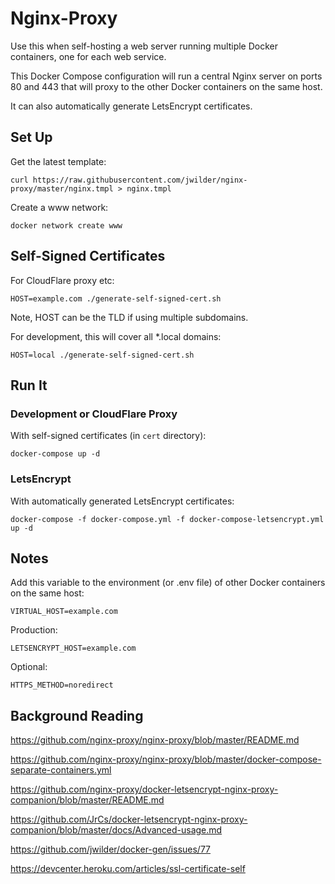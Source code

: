 # Nginx-Proxy

Use this when self-hosting a web server running multiple Docker containers, one for each web service.

This Docker Compose configuration will run a central Nginx server on ports 80 and 443 that will proxy to the other Docker containers on the same host.

It can also automatically generate LetsEncrypt certificates.

## Set Up

Get the latest template:

    curl https://raw.githubusercontent.com/jwilder/nginx-proxy/master/nginx.tmpl > nginx.tmpl
    
Create a www network:

    docker network create www

## Self-Signed Certificates

For CloudFlare proxy etc:

    HOST=example.com ./generate-self-signed-cert.sh
    
Note, HOST can be the TLD if using multiple subdomains.

For development, this will cover all *.local domains:

    HOST=local ./generate-self-signed-cert.sh

## Run It

### Development or CloudFlare Proxy

With self-signed certificates (in `cert` directory):

    docker-compose up -d

### LetsEncrypt

With automatically generated LetsEncrypt certificates:

    docker-compose -f docker-compose.yml -f docker-compose-letsencrypt.yml up -d

## Notes

Add this variable to the environment (or .env file) of other Docker containers on the same host:

    VIRTUAL_HOST=example.com

Production:

    LETSENCRYPT_HOST=example.com

Optional:

    HTTPS_METHOD=noredirect

## Background Reading

https://github.com/nginx-proxy/nginx-proxy/blob/master/README.md

https://github.com/nginx-proxy/nginx-proxy/blob/master/docker-compose-separate-containers.yml

https://github.com/nginx-proxy/docker-letsencrypt-nginx-proxy-companion/blob/master/README.md

https://github.com/JrCs/docker-letsencrypt-nginx-proxy-companion/blob/master/docs/Advanced-usage.md

https://github.com/jwilder/docker-gen/issues/77

https://devcenter.heroku.com/articles/ssl-certificate-self
